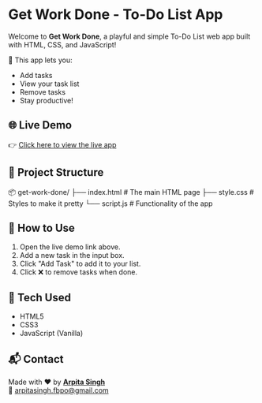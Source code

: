 # Get Work Done - To-Do List App

Welcome to **Get Work Done**, a playful and simple To-Do List web app built with HTML, CSS, and JavaScript!

🎯 This app lets you:
- Add tasks
- View your task list
- Remove tasks
- Stay productive!

## 🌐 Live Demo

👉 [Click here to view the live app](https://arpitasingh1199.github.io/Get-work-done/)  

## 📁 Project Structure

📦 get-work-done/
├── index.html # The main HTML page
├── style.css # Styles to make it pretty
└── script.js # Functionality of the app

## 🚀 How to Use

1. Open the live demo link above.
2. Add a new task in the input box.
3. Click "Add Task" to add it to your list.
4. Click ❌ to remove tasks when done.

## 📌 Tech Used

- HTML5
- CSS3
- JavaScript (Vanilla)

## 📬 Contact
Made with ❤️ by **[Arpita Singh](https://github.com/arpitasingh1199)**  
📧 arpitasingh.fbpo@gmail.com

